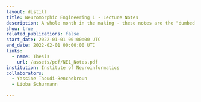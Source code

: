 ```yaml
---
layout: distill
title: Neuromorphic Engineering 1 - Lecture Notes
description: A whole month in the making - these notes are the "dumbed down" summary of the incredibly fascinating and challenging ETH Neuromorphic Engineering 1 Course, as taught by Giacomo Indiveri, Shi-Chii Liu and Tobi Delbruck.
show: true
related_publications: false
start_date: 2022-01-01 00:00:00 UTC
end_date: 2022-02-01 00:00:00 UTC
links:
  - name: Thesis 
    url: /assets/pdf/NE1_Notes.pdf
institution: Institute of Neuroinformatics 
collaborators:
  - Yassine Taoudi-Benchekroun
  - Lioba Schurmann
  
---
```


